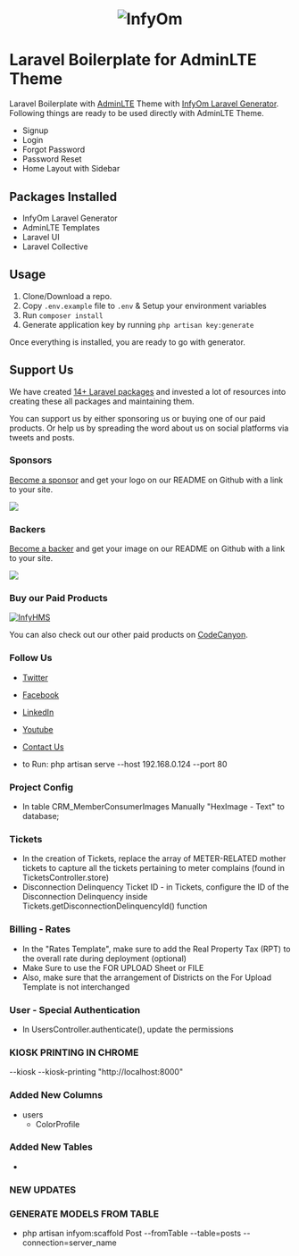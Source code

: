 <h1 align="center"><img src="https://assets.infyom.com/open-source/infyom-logo.png" alt="InfyOm"></h1>

# Laravel Boilerplate for AdminLTE Theme

Laravel Boilerplate with [AdminLTE](https://adminlte.io/) Theme with [InfyOm Laravel Generator](https://github.com/InfyOmLabs/laravel-generator).
Following things are ready to be used directly with AdminLTE Theme.

- Signup
- Login
- Forgot Password
- Password Reset
- Home Layout with Sidebar

## Packages Installed

- InfyOm Laravel Generator
- AdminLTE Templates
- Laravel UI
- Laravel Collective

## Usage

1. Clone/Download a repo.
2. Copy `.env.example` file to `.env` & Setup your environment variables
3. Run `composer install`
4. Generate application key by running `php artisan key:generate`

Once everything is installed, you are ready to go with generator.

## Support Us

We have created [14+ Laravel packages](https://github.com/InfyOmLabs) and invested a lot of resources into creating these all packages and maintaining them.

You can support us by either sponsoring us or buying one of our paid products. Or help us by spreading the word about us on social platforms via tweets and posts.

### Sponsors

[Become a sponsor](https://opencollective.com/infyomlabs#sponsor) and get your logo on our README on Github with a link to your site.

<a href="https://opencollective.com/infyomlabs#sponsor"><img src="https://opencollective.com/infyomlabs/sponsors.svg?width=890"></a>

### Backers

[Become a backer](https://opencollective.com/infyomlabs#backer) and get your image on our README on Github with a link to your site.

<a href="https://opencollective.com/infyomlabs#backer"><img src="https://opencollective.com/infyomlabs/backers.svg?width=890"></a>

### Buy our Paid Products

[![InfyHMS](https://assets.infyom.com/open-source/infyhms-banner.png)](https://1.envato.market/6by5EQ)

You can also check out our other paid products on [CodeCanyon](https://codecanyon.net/user/infyomlabs/portfolio).

### Follow Us

- [Twitter](https://twitter.com/infyom)
- [Facebook](https://www.facebook.com/infyom)
- [LinkedIn](https://in.linkedin.com/company/infyom-technologies)
- [Youtube](https://www.youtube.com/channel/UC8IvwfChD6i7Wp4yZp3tNsQ)
- [Contact Us](https://infyom.com/contact-us)

- to Run: php artisan serve --host 192.168.0.124 --port 80

### Project Config
- In table CRM_MemberConsumerImages Manually "HexImage - Text" to database;

### Tickets
- In the creation of Tickets, replace the array of METER-RELATED mother tickets to capture all the tickets pertaining to meter complains
    (found in TicketsController.store)
- Disconnection Delinquency Ticket ID - in Tickets, configure the ID of the Disconnection Delinquency inside Tickets.getDisconnectionDelinquencyId() function

### Billing - Rates
- In the "Rates Template", make sure to add the Real Property Tax (RPT) to the overall rate during deployment (optional)
- Make Sure to use the FOR UPLOAD Sheet or FILE
- Also, make sure that the arrangement of Districts on the For Upload Template is not interchanged

### User - Special Authentication
- In UsersController.authenticate(), update the permissions


### KIOSK PRINTING IN CHROME
 --kiosk --kiosk-printing "http://localhost:8000"


### Added New Columns
- users
    - ColorProfile
    

### Added New Tables
- 

### NEW UPDATES

### GENERATE MODELS FROM TABLE
- php artisan infyom:scaffold Post --fromTable --table=posts --connection=server_name